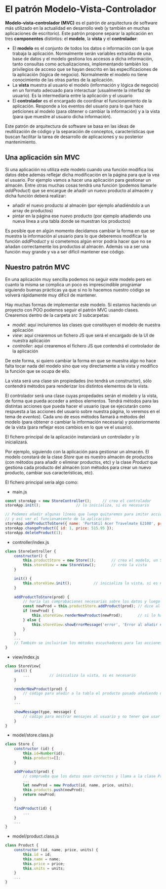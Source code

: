 # El patrón Modelo-Vista-Controlador
**Modelo-vista-controlador (MVC)** es el patrón de arquitectura de software más utilizado en la actualidad en desarrollo web (y también en muchas aplicaciones de escritorio). Este patrón propone separar la aplicación en tres **componentes** distintos: el **modelo**, la **vista** y el **controlador**:
- El **modelo** es el conjunto de todos los datos o información con la que trabaja la aplicación. Normalmente serán variables extraidas de una base de datos y el modelo gestiona los accesos a dicha información, tanto consultas como actualizaciones, implementando también los privilegios de acceso que se hayan descrito en las especificaciones de la aplicación (lógica de negocio). Normalmente el modelo no tiene conocimiento de las otras partes de la aplicación.
- La **vista** muestra al usuario el modelo (información y lógica de negocio) en un formato adecuado para interactuar (usualmente la interfaz de usuario). Es la intermediaria entre la aplicación y el usuario
- El **controlador** es el encargado de coordinar el funcionamiento de la aplicación. Responde a los eventos del usuario para lo que hace peticiones al modelo (para obtener o cambiar la información) y a la vista (para que muestre al usuario dicha información).

Este patrón de arquitectura de software se basa en las ideas de reutilización de código y la separación de conceptos, características que buscan facilitar la tarea de desarrollo de aplicaciones y su posterior mantenimiento.

## Una aplicación sin MVC
Si una aplicación no utiliza este modelo cuando una función modifica los datos debe además reflejar dicha modificación en la página para que la vea el usuario. Por ejemplo vamos a hacer una aplicación para gestionar un almacén. Entre otras muchas cosas tendrá una función (podemos llamarle _addProduct_) que se encargue de añadir un nuevo producto al almacén y dicha función deberá realizar:
- añadir el nuevo producto al almacén (por ejemplo añadiéndolo a un array de productos)
- pintar en la página ese nuevo producto (por ejemplo añadiendo una nueva línea a una tabla donde se muestran los productos)

Es posible que en algún momento decidamos cambiar la forma en que se muestra la información al usuario para lo que deberemos modificar la función _addProduct_ y si cometemos algún error podría hacer que no se añadan correctamente los productos al almacén. Además va a ser una función muy grande y va a ser difícil mantener ese código.

## Nuestro patrón MVC
En una aplicación muy sencilla podemos no seguir este modelo pero en cuanto la misma se complica un poco es imprescindible programar siguiendo buenas prácticas ya que si no lo hacemos nuestro código se volverá rápidamente muy difícil de mantener.

Hay muchas formas de implementar este modelo. Si estamos haciendo un proyecto con POO podemos seguir el patrón MVC usando clases. Crearemos dentro de la carpeta _src_ 3 subcarpetas:
- _model_: aquí incluiremos las clases que constituyen el modelo de nuestra aplicación
- _view_: aquí crearemos un fichero JS que será el encargado de la UI de nuestra aplicación
- _controller_: aquí crearemos el fichero JS que contendrá el controlador de la aplicación

De este forma, si quiero cambiar la forma en que se muestra algo no hace falta tocar nada del modelo sino que voy directamente a la vista y modifico la función que se ocupa de ello.

La vista será una clase sin propiedades (no tendrá un constructor), sólo contendrá métodos para renderizar los distintos elementos de la vista.

El controlador será una clase cuyas propedades serán el modelo y la vista, de forma que pueda acceder a ambos elementos. Tendrá métodos para las distintas acciones que pueda hacer el usuario (que se ejecutarán como respuesta a las acciones del usuario sobre nuestra página, lo veremos en el tema de _eventos_). Cada uno de esos métodos llamará a métodos del modelo (para obtener o cambiar la información necesaria) y posteriormente de la vista (para reflejar esos cambios en lo que ve el usuario).

El fichero principal de la aplicación instanciará un controlador y lo inicializará.

Por ejemplo, siguiendo con la aplicación para gestionar un almacén. El modelo constará de la clase _Store_ que es nuestro almacén de productos (con métodos para añadir o eliminar productos, etc) y la clase _Product_ que gestiona cada producto del almacén (con métodos para crear un nuevo producto, cambiar sus características, etc).

El fichero principal sería algo como:
- main.js

```javascript
const storeApp = new StoreController();		// crea el controlador
storeApp.init();				// lo inicializa, si es necesario

// Podemos añadir algunas líneas que luego quitaremos para imitar acciones del usuario 
// y así ver el funcionamiento de la aplicación:
storeApp.addProductToStore({ name: 'Portátil Acer Travelmate E2100', price: 523.12 });
storeApp.changeProduct({ id: 1, price: 515.95 });
storeApp.deleteProduct(1);
```

- controller/index.js
```javascript
class StoreController {
    constructor() {
        this.productStore = new Store(1);		// crea el modelo, un Store con id 1
        this.storeView = new StoreView();		// crea la vista
    }

    init() {
        this.storeView.init();			// inicializa la vista, si es necesario
    }
	
    addProductToStore(prod) {
        // haría las comprobaciones necesarias sobre los datos y luego
        const newProd = this.productStore.addProduct(prod);	// dice al modelo que añada el producto
        if (newProd) {
            this.storeView.renderNewProduct(newProd);		// si lo ha hecho le dice a la vista que lo pinte
        } else {
            this.storeView.showErrorMessage('error', 'Error al añadir el producto');
        }
    }
    ...
    // También se incluirían los métodos escuchadores para las acciones del usuario sobre la página
}
```

- view/index.js
```javascript
class StoreView{
    init() {
        ...			// inicializa la vista, si es necesario
    }

    renderNewProduct(prod) {
        // código para añadir a la tabla el producto pasado añadiendo una nueva fila
    }
    ...
  
    showMessage(type, message) {
        // código para mostrar mensajes al usuario y no tener que usar los alert
    }
}
```

- model/store.class.js
```javascript
class Store {
    constructor (id) {
        this.id=Number(id);
        this.products=[];
    }

    addProduct(prod) {
        // comprueba que los datos sean correctos y llama a la clase Product para que cree un nuevo producto
        ...
        let newProd = new Product(id, name, price, units);
        this.products.push(newProd);
        return newProd;
    }
  
    findProduct(id) {
        ...
    }
    ...
}
```

- model/product.class.js
```javascript
class Product {
    constructor (id, name, price, units) {
        this.id = id;
        this.name = name;
        this.price = price;
        this.units = units;
    }
    ...
}
```
